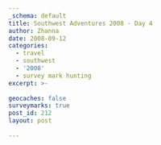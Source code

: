 ```yaml
---
_schema: default
title: Southwest Adventures 2008 - Day 4
author: Zhanna
date: 2008-09-12
categories:
  - travel
  - southwest
  - '2008'
  - survey mark hunting  
excerpt: >- 
  
geocaches: false
surveymarks: true
post_id: 212
layout: post
   
---
```


<!--
Monument Valley, UT/AZ

Food: Egg & government cheese sandwich, hash browns; 2 eggs, bacon, toast and pancakes with (!)margarine (R); juices and coffee; beef jerky and dried fruit; Hampton Inn: black bean soup with fry bread croutons, Navajo tacos for both, iced tea.

Notes: Horse on Highway!!!  No bath towels at Anasazi Inn - R: "Fred Harvey would be rolling in his grave!" and our attempts to get them.  Awesome drive around Monument Valley, stopped at many of the arts & crafts stands, ended up buying Kokopelli and turquoise turtle, John Ford's point and photo on horse!

"We followed our map across the country to find that where it showed the least, we found the most." Quote from old Goulding's guest book from a couple from Ardmore, PA.
-->


